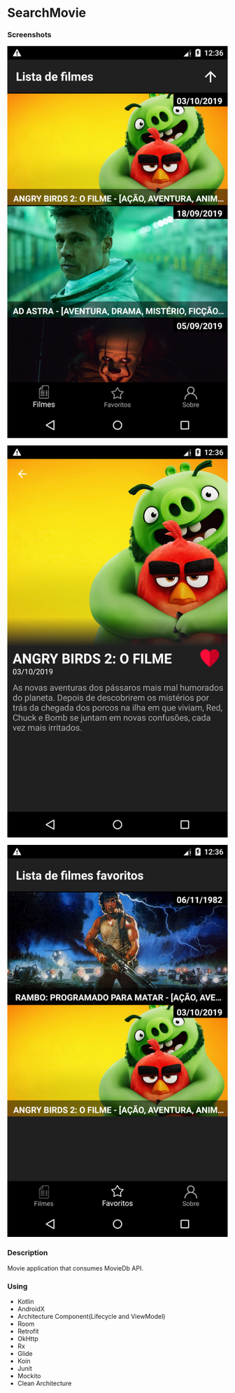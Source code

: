 # SearchMovie

### Screenshots

![picture](screen1.png)

![picture](screen2.png)

![picture](screen3.png)


### Description

Movie application that consumes MovieDb API.

### Using
- Kotlin
- AndroidX
- Architecture Component(Lifecycle and ViewModel)
- Room
- Retrofit
- OkHttp
- Rx
- Glide
- Koin
- Junit
- Mockito
- Clean Architecture





